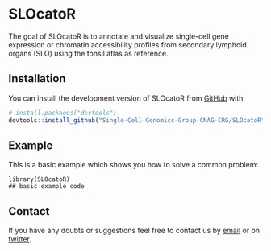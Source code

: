 # SLOcatoR

The goal of SLOcatoR is to annotate and visualize single-cell gene expression or chromatin accessibility profiles from secondary lymphoid organs (SLO) using the tonsil atlas as reference.


## Installation

You can install the development version of SLOcatoR from [GitHub](https://github.com/) with:

``` r
# install.packages("devtools")
devtools::install_github("Single-Cell-Genomics-Group-CNAG-CRG/SLOcatoR")
```

## Example

This is a basic example which shows you how to solve a common problem:

```{r example}
library(SLOcatoR)
## basic example code
```


## Contact

If you have any doubts or suggestions feel free to contact us by [email](ramon.massoni@cnag.crg.eu) or on [twitter](https://twitter.com/rmassonix).
